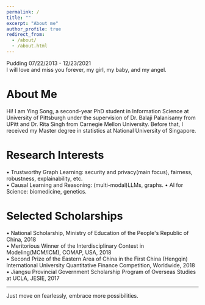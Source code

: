 ```yaml
---
permalink: /
title: ""
excerpt: "About me"
author_profile: true
redirect_from: 
  - /about/
  - /about.html
---
```

Pudding 07/22/2013 - 12/23/2021  
I will love and miss you forever, my girl, my baby, and my angel.  

About Me
====== 
Hi! I am Ying Song, a second-year PhD student in Information Science at University of Pittsburgh under the supervision of Dr. Balaji Palanisamy from UPitt and Dr. Rita Singh from Carnegie Mellon University. Before that, I received my Master degree in statistics at National University of Singapore. 

Research Interests
======
• Trustworthy Graph Learning: security and privacy(main focus), fairness, robustness, explainability, etc.  
• Causal Learning and Reasoning: (multi-modal)LLMs, graphs.
• AI for Science: biomedicine, genetics.


Selected Scholarships
======
• National Scholarship, Ministry of Education of the People's Republic of China, 2018  
• Meritorious Winner of the Interdisciplinary Contest in Modeling(MCM/ICM), COMAP, USA, 2018  
• Second Prize of the Eastern Area of China in the First China (Hengqin) International University Quantitative Finance Competition, Worldwide, 2018  
• Jiangsu Provincial Government Scholarship Program of Overseas Studies at UCLA, JESIE, 2017  


------
Just move on fearlessly, embrace more possibilities.

